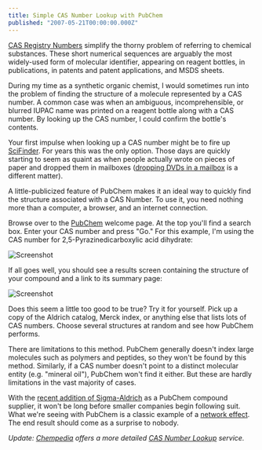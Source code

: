 ```yaml
---
title: Simple CAS Number Lookup with PubChem
published: "2007-05-21T00:00:00.000Z"
---
```


[CAS Registry Numbers](http://metamolecular.com/cheminformatics/what-is-a-cas-number/) simplify the thorny problem of referring to chemical substances. These short numerical sequences are arguably the most widely-used form of molecular identifier, appearing on reagent bottles, in publications, in patents and patent applications, and MSDS sheets.

During my time as a synthetic organic chemist, I would sometimes run into the problem of finding the structure of a molecule represented by a CAS number. A common case was when an ambiguous, incomprehensible, or blurred IUPAC name was printed on a reagent bottle along with a CAS number. By looking up the CAS number, I could confirm the bottle's contents.

Your first impulse when looking up a CAS number might be to fire up [SciFinder](http://www.cas.org/SCIFINDER/). For years this was the only option. Those days are quickly starting to seem as quaint as when people actually wrote on pieces of paper and dropped them in mailboxes ([dropping DVDs in a mailbox](http://netflix.com) is a different matter).

A little-publicized feature of PubChem makes it an ideal way to quickly find the structure associated with a CAS Number. To use it, you need nothing more than a computer, a browser, and an internet connection.

Browse over to the [PubChem](http://pubchem.ncbi.nlm.nih.gov/) welcome page. At the top you'll find a search box. Enter your CAS number and press "Go." For this example, I'm using the CAS number for 2,5-Pyrazinedicarboxylic acid dihydrate:

![Screenshot](/images/posts/20070521/screenshot.png "Screenshot")

If all goes well, you should see a results screen containing the structure of your compound and a link to its summary page:

![Screenshot](/images/posts/20070521/screenshot2.png "Screenshot")

Does this seem a little too good to be true? Try it for yourself. Pick up a copy of the Aldrich catalog, Merck index, or anything else that lists lots of CAS numbers. Choose several structures at random and see how PubChem performs.

There are limitations to this method. PubChem generally doesn't index large molecules such as polymers and peptides, so they won't be found by this method. Similarly, if a CAS number doesn't point to a distinct molecular entity (e.g. "mineral oil"), PubChem won't find it either. But these are hardly limitations in the vast majority of cases.

With the [recent addition of Sigma-Aldrich](http://www.corporate-ir.net/ireye/ir_site.zhtml?ticker=SIAL&script=410&layout=-6&item_id=984368) as a PubChem compound supplier, it won't be long before smaller companies begin following suit. What we're seeing with PubChem is a classic example of a [network effect](http://en.wikipedia.org/wiki/Network_effect). The end result should come as a surprise to nobody.

*Update: [Chempedia](http://chempedia.com) offers a more detailed [CAS Number Lookup](http://depth-first.com/articles/2008/05/26/simple-cas-number-lookup-and-more-with-chempedia) service.*